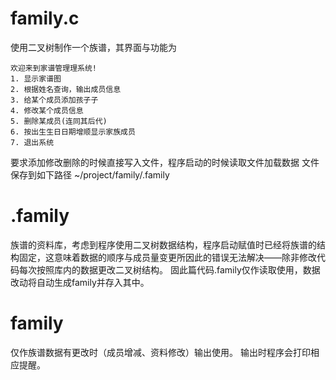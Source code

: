 
# family.c
使用二叉树制作一个族谱，其界面与功能为
```
欢迎来到家谱管理理系统!
1. 显示家谱图
2. 根据姓名查询，输出成员信息 
3. 给某个成员添加孩⼦子
4. 修改某个成员信息
5. 删除某成员(连同其后代) 
6. 按出⽣生⽇日期增顺显示家族成员 
7. 退出系统
```
要求添加修改删除的时候直接写入文件，程序启动的时候读取文件加载数据
⽂件保存到如下路径 ~/project/family/.family

# .family
族谱的资料库，考虑到程序使用二叉树数据结构，程序启动赋值时已经将族谱的结构固定，这意味着数据的顺序与成员量变更所因此的错误无法解决——除非修改代码每次按照库内的数据更改二叉树结构。
固此篇代码.family仅作读取使用，数据改动将自动生成family并存入其中。

# family
仅作族谱数据有更改时（成员增减、资料修改）输出使用。
输出时程序会打印相应提醒。
